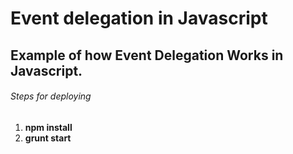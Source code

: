 # Event delegation in Javascript
## Example of how Event Delegation Works in Javascript.

###### Steps for deploying
1. **npm install**
2. **grunt start**
